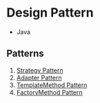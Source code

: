 
# Design Pattern
- Java

## Patterns
 1. [Strategy Pattern](https://github.com/Limheonjun/Design_Pattern/tree/master/src/StrategyPattern)
 2. [Adapter Pattern](https://github.com/Limheonjun/Design_Pattern/tree/master/src/AdapterPattern)
 3. [TemplateMethod Pattern](https://github.com/Limheonjun/Design_Pattern/tree/master/src/TemplateMethodPattern)
 3. [FactoryMethod Pattern](https://github.com/Limheonjun/Design_Pattern/tree/master/src/FactoryMethodPattern)